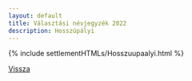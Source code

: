 ```yaml
---
layout: default
title: Választási névjegyzék 2022
description: Hosszúpályi
---
```


{% include settlementHTMLs/Hosszuupaalyi.html %}

[Vissza](../)